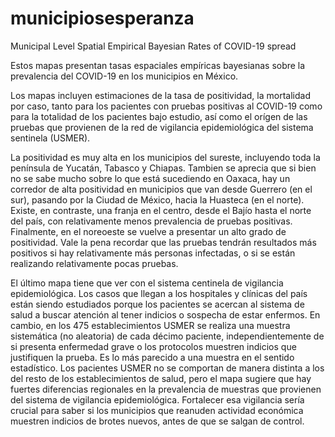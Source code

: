 # municipiosesperanza
Municipal Level Spatial Empirical Bayesian Rates of COVID-19 spread

Estos mapas presentan tasas espaciales empíricas bayesianas sobre la prevalencia del COVID-19 en los municipios en México.

Los mapas incluyen estimaciones de la tasa de positividad, la mortalidad por caso, tanto para los pacientes con pruebas positivas al COVID-19 como para la totalidad de los pacientes bajo estudio, así como el orígen de las pruebas que provienen de la red de vigilancia epidemiológica del sistema sentinela (USMER).

La positividad es muy alta en los municipios del sureste, incluyendo toda la península de Yucatán, Tabasco y Chiapas. Tambien se aprecia que si bien no se sabe mucho sobre lo que está sucediendo en Oaxaca, hay un corredor de alta positividad en municipios que van desde Guerrero (en el sur), pasando por la Ciudad de México, hacia la Huasteca (en el norte). Existe, en contraste, una franja en el centro, desde el Bajío hasta el norte del país, con relativamente menos prevalencia de pruebas positivas. Finalmente, en el noreoeste se vuelve a presentar un alto grado de positividad. Vale la pena recordar que las pruebas tendrán resultados más positivos si hay relativamente más personas infectadas, o si se están realizando relativamente pocas pruebas. 

El último mapa tiene que ver con el sistema centinela de vigilancia epidemiológica. Los casos que llegan a los hospitales y clínicas del país están siendo estudiados porque los pacientes se acercan al sistema de salud a buscar atención al tener indicios o sospecha de estar enfermos. En cambio, en los 475 establecimientos USMER se realiza una muestra sistemática (no aleatoria) de cada décimo paciente, independientemente de si presenta enfermedad grave o los protocolos muestren indicios que justifiquen la prueba. Es lo más parecido a una muestra en el sentido estadístico. Los pacientes USMER no se comportan de manera distinta a los del resto de los establecimientos de salud, pero el mapa sugiere que hay fuertes diferencias regionales en la prevalencia de muestras que provienen del sistema de vigilancia epidemiológica. Fortalecer esa vigilancia sería crucial para saber si los municipios que reanuden actividad económica muestren indicios de brotes nuevos, antes de que se salgan de control. 


